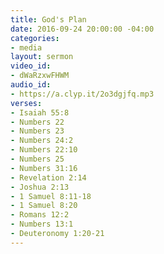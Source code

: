 ```yaml
---
title: God's Plan
date: 2016-09-24 20:00:00 -04:00
categories:
- media
layout: sermon
video_id:
- dWaRzxwFHWM
audio_id:
- https://a.clyp.it/2o3dgjfq.mp3
verses:
- Isaiah 55:8
- Numbers 22
- Numbers 23
- Numbers 24:2
- Numbers 22:10
- Numbers 25
- Numbers 31:16
- Revelation 2:14
- Joshua 2:13
- 1 Samuel 8:11-18
- 1 Samuel 8:20
- Romans 12:2
- Numbers 13:1
- Deuteronomy 1:20-21
---
```


